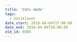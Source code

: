 ```yaml
---
title: 'Vati møde'
tags:
  - Vatiklanet
date_start: 2018-04-04T17:00:00
date_end: 2018-04-04T20:00:00
old_id: 6985
---
```

